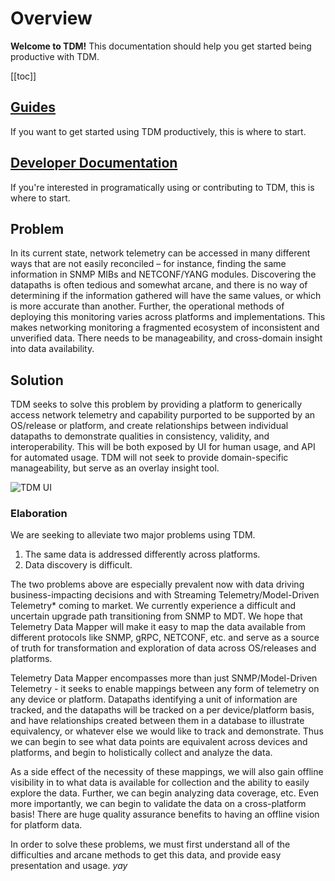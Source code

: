 # Overview
**Welcome to TDM!** This documentation should help you get started being productive with TDM.

[[toc]]

## [Guides](/guides/)
If you want to get started using TDM productively, this is where to start.

## [Developer Documentation](/dev/)
If you're interested in programatically using or contributing to TDM, this is where to start.

## Problem
In its current state, network telemetry can be accessed in many different ways that are not easily reconciled – for instance, finding the same information in SNMP MIBs and NETCONF/YANG modules. Discovering the datapaths is often tedious and somewhat arcane, and there is no way of determining if the information gathered will have the same values, or which is more accurate than another. Further, the operational methods of deploying this monitoring varies across platforms and implementations. This makes networking monitoring a fragmented ecosystem of inconsistent and unverified data. There needs to be manageability, and cross-domain insight into data availability.

## Solution
TDM seeks to solve this problem by providing a platform to generically access network telemetry and capability purported to be supported by an OS/release or platform, and create relationships between individual datapaths to demonstrate qualities in consistency, validity, and interoperability. This will be both exposed by UI for human usage, and API for automated usage. TDM will not seek to provide domain-specific manageability, but serve as an overlay insight tool.

![TDM UI](/doc/img/index.png)

### Elaboration
We are seeking to alleviate two major problems using TDM.

1. The same data is addressed differently across platforms.
2. Data discovery is difficult.

The two problems above are especially prevalent now with data driving business-impacting decisions and with Streaming Telemetry/Model-Driven Telemetry* coming to market. We currently experience a difficult and uncertain upgrade path transitioning from SNMP to MDT. We hope that Telemetry Data Mapper will make it easy to map the data available from different protocols like SNMP, gRPC, NETCONF, etc. and serve as a source of truth for transformation and exploration of data across OS/releases and platforms.

Telemetry Data Mapper encompasses more than just SNMP/Model-Driven Telemetry - it seeks to enable mappings between any form of telemetry on any device or platform. Datapaths identifying a unit of information are tracked, and the datapaths will be tracked on a per device/platform basis, and have relationships created between them in a database to illustrate equivalency, or whatever else we would like to track and demonstrate. Thus we can begin to see what data points are equivalent across devices and platforms, and begin to holistically collect and analyze the data.

As a side effect of the necessity of these mappings, we will also gain offline visibility in to what data is available for collection and the ability to easily explore the data. Further, we can begin analyzing data coverage, etc. Even more importantly, we can begin to validate the data on a cross-platform basis! There are huge quality assurance benefits to having an offline vision for platform data.

In order to solve these problems, we must first understand all of the difficulties and arcane methods to get this data, and provide easy presentation and usage. *yay*
